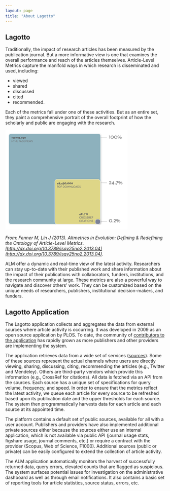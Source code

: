 ```yaml
---
layout: page
title: "About Lagotto"
---
```


## Lagotto

Traditionally, the impact of research articles has been measured by the publication journal. But a more informative view is one that examines the overall performance and reach of the articles themselves. Article-Level Metrics capture the manifold ways in which research is disseminated and used, including:

* viewed
* shared
* discussed
* cited</li>
* recommended.

Each of the metrics fall under one of these activities. But as an entire set, they paint a comprehensive portrait of the overall footprint of how the scholarly and public are engaging with the research.</p>

![Usage](/assets/usage.png)

*From: Fenner M, Lin J (2013). Altmetrics in Evolution: Defining & Redefining the Ontology of Article-Level Metrics. [http://dx.doi.org/10.3789/isqv25no2.2013.04](http://dx.doi.org/10.3789/isqv25no2.2013.04).*

ALM offer a dynamic and real-time view of the latest activity. Researchers can stay up-to-date with their published work and share information about the impact of their publications with collaborators, funders, institutions, and the research community at large. These metrics are also a powerful way to navigate and discover others’ work. They can be customized based on the unique needs of researchers, publishers, institutional decision-makers, and funders.

## Lagotto Application

The Lagotto application collects and aggregates the data from external sources where article activity is occurring. It was developed in 2009 as an open source application by PLOS. To date, the community of [contributors to the application](/docs/Contributors) has rapidly grown as more publishers and other providers are implementing the system.

The application retrieves data from a wide set of services ([sources](/docs/Sources)). Some of these sources represent the actual channels where users are directly viewing, sharing, discussing, citing, recommending the articles (e.g., Twitter and Mendeley). Others are third-party vendors which provide this information (e.g., CrossRef for citations). All data is fetched via an API from the sources. Each source has a unique set of specifications for query volume, frequency, and speed. In order to ensure that the metrics reflect the latest activity, we queue each article for every source to be refreshed based upon its publication date and the upper thresholds for each source. The system then programmatically harvests data for each article and each source at its appointed time.

The platform contains a default set of public sources, available for all with a user account. Publishers and providers have also implemented additional private sources either because the sources either use an internal application, which is not available via public API (journal usage stats, figshare usage, journal comments, etc.) or require a contract with the provider (Scopus, Web of Science, F1000). Additional sources (public or private) can be easily configured to extend the collection of article activity.

The ALM application automatically monitors the harvest of successfully returned data, query errors, elevated counts that are flagged as suspicious. The system surfaces potential issues for investigation on the administrative dashboard as well as through email notifications. It also contains a basic set of reporting tools for article statistics, source status, errors, etc.
